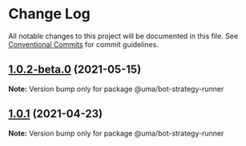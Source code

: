 # Change Log

All notable changes to this project will be documented in this file.
See [Conventional Commits](https://conventionalcommits.org) for commit guidelines.

## [1.0.2-beta.0](https://github.com/UMAprotocol/protocol/compare/@uma/bot-strategy-runner@1.0.1...@uma/bot-strategy-runner@1.0.2-beta.0) (2021-05-15)

**Note:** Version bump only for package @uma/bot-strategy-runner

## [1.0.1](https://github.com/UMAprotocol/protocol/compare/@uma/bot-strategy-runner@1.0.0...@uma/bot-strategy-runner@1.0.1) (2021-04-23)

**Note:** Version bump only for package @uma/bot-strategy-runner
